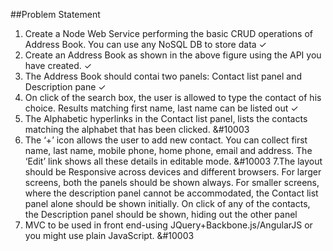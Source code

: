 ##Problem Statement
1. Create a Node Web Service performing the basic CRUD operations of Address Book. You can use any NoSQL DB to store data &#10003;
2. Create an Address Book as shown in the above figure using the API you have created. &#10003;
3. The Address Book should contai two panels: Contact list panel and Description pane &#10003;
4. On click of the search box, the user is allowed to type the contact of his choice. Results matching first name, last name can be listed out &#10003;
5. The Alphabetic hyperlinks in the Contact list panel, lists the contacts matching the alphabet that has been clicked. &#10003
6. The ‘+’ icon allows the user to add new contact. You can collect first name, last name, mobile phone, home phone, email and address. The ‘Edit’ link shows all these details in editable mode. &#10003
7.The layout should be Responsive across devices and different browsers. For larger screens, both the panels should be shown always. For smaller screens, where the description panel cannot be accommodated, the Contact list panel alone should be shown initially. On click of any of the contacts, the Description panel should be shown, hiding out the other panel
8. MVC to be used in front end-using JQuery+Backbone.js/AngularJS or you might use plain JavaScript. &#10003

